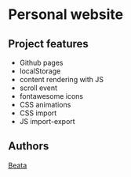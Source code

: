 # Personal website

## Project features
- Github pages
- localStorage
- content rendering with JS
- scroll event
- fontawesome icons
- CSS animations
- CSS import
- JS import-export

## Authors
[Beata](https://github.com/beataged/Personal)